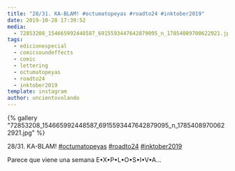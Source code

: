 ```yaml
---
title: "28/31. KA-BLAM! #octumatopeyas #roadto24 #inktober2019"
date: 2019-10-28 17:39:52
media: 
  - 72853208_154665992448587_6915593447642879095_n_17854089700622921.jpg
tags: 
  - edicionespecial
  - comicsoundeffects
  - comic
  - lettering
  - octumatopeyas
  - roadto24
  - inktober2019
template: instagram
author: uncientovolando
---
```


{% gallery "72853208_154665992448587_6915593447642879095_n_17854089700622921.jpg" %}

28/31. KA-BLAM! [#octumatopeyas](/etiquetas/octumatopeyas) [#roadto24](/etiquetas/roadto24) [#inktober2019](/etiquetas/inktober2019)

Parece que viene una semana E•X•P•L•O•S•I•V•A...
